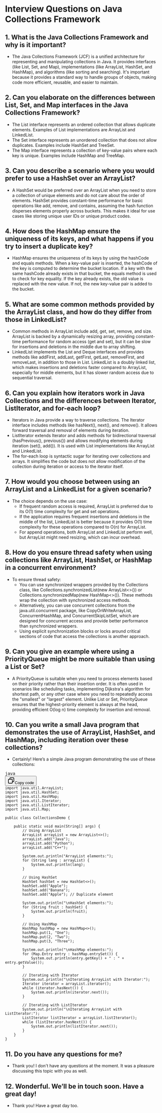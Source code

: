 # Interview Questions on Java Collections Framework

## 1. What is the Java Collections Framework and why is it important?

* The Java Collections Framework (JCF) is a unified architecture for representing and manipulating collections in Java. It provides interfaces (like List, Set, and Map), implementations (like ArrayList, HashSet, and HashMap), and algorithms (like sorting and searching). It's important because it provides a standard way to handle groups of objects, making code more efficient, reusable, and easier to maintain.

## 2. Can you elaborate on the differences between List, Set, and Map interfaces in the Java Collections Framework?

* The List interface represents an ordered collection that allows duplicate elements. Examples of List implementations are ArrayList and LinkedList.
* The Set interface represents an unordered collection that does not allow duplicates. Examples include HashSet and TreeSet.
* The Map interface represents a collection of key-value pairs where each key is unique. Examples include HashMap and TreeMap.

## 3. Can you describe a scenario where you would prefer to use a HashSet over an ArrayList?

* A HashSet would be preferred over an ArrayList when you need to store a collection of unique elements and do not care about the order of elements. HashSet provides constant-time performance for basic operations like add, remove, and contains, assuming the hash function disperses elements properly across buckets. This makes it ideal for use cases like storing unique user IDs or unique product codes.

## 4. How does the HashMap ensure the uniqueness of its keys, and what happens if you try to insert a duplicate key?

* HashMap ensures the uniqueness of its keys by using the hashCode and equals methods. When a key-value pair is inserted, the hashCode of the key is computed to determine the bucket location. If a key with the same hashCode already exists in that bucket, the equals method is used to check for key equality. If the key already exists, the old value is replaced with the new value. If not, the new key-value pair is added to the bucket.

## 5. What are some common methods provided by the ArrayList class, and how do they differ from those in LinkedList?

* Common methods in ArrayList include add, get, set, remove, and size. ArrayList is backed by a dynamically resizing array, providing constant-time performance for random access (get and set), but it can be slow for insertions and deletions in the middle due to array shifting.
* LinkedList implements the List and Deque interfaces and provides methods like addFirst, addLast, getFirst, getLast, removeFirst, and removeLast, in addition to those in List. LinkedList is a doubly linked list, which makes insertions and deletions faster compared to ArrayList, especially for middle elements, but it has slower random access due to sequential traversal.

## 6. Can you explain how iterators work in Java Collections and the differences between Iterator, ListIterator, and for-each loop?

* Iterators in Java provide a way to traverse collections. The Iterator interface includes methods like hasNext(), next(), and remove(). It allows forward traversal and removal of elements during iteration.
* ListIterator extends Iterator and adds methods for bidirectional traversal (hasPrevious(), previous()) and allows modifying elements during iteration (set(), add()). It is used with List implementations like ArrayList and LinkedList.
* The for-each loop is syntactic sugar for iterating over collections and arrays. It simplifies the code but does not allow modification of the collection during iteration or access to the iterator itself.

## 7. How would you choose between using an ArrayList and a LinkedList for a given scenario?

* The choice depends on the use case:
  * If frequent random access is required, ArrayList is preferred due to its O(1) time complexity for get and set operations.
  * If the application requires frequent insertions and deletions in the middle of the list, LinkedList is better because it provides O(1) time complexity for these operations compared to O(n) for ArrayList.
  * For append operations, both ArrayList and LinkedList perform well, but ArrayList might need resizing, which can incur overhead.

## 8. How do you ensure thread safety when using collections like ArrayList, HashSet, or HashMap in a concurrent environment?

* To ensure thread safety:
  * You can use synchronized wrappers provided by the Collections class, like Collections.synchronizedList(new ArrayList<>()) or Collections.synchronizedMap(new HashMap<>()). These methods wrap the collection with synchronized access methods.
  * Alternatively, you can use concurrent collections from the java.util.concurrent package, like CopyOnWriteArrayList, ConcurrentHashMap, and ConcurrentSkipListSet, which are designed for concurrent access and provide better performance than synchronized wrappers.
  * Using explicit synchronization blocks or locks around critical sections of code that access the collections is another approach.

## 9. Can you give an example where using a PriorityQueue might be more suitable than using a List or Set?

* A PriorityQueue is suitable when you need to process elements based on their priority rather than their insertion order. It is often used in scenarios like scheduling tasks, implementing Dijkstra's algorithm for shortest path, or any other case where you need to repeatedly access the "smallest" or "largest" element. Unlike List or Set, PriorityQueue ensures that the highest-priority element is always at the head, providing efficient O(log n) time complexity for insertion and removal.

## 10. Can you write a small Java program that demonstrates the use of ArrayList, HashSet, and HashMap, including iteration over these collections?

* Certainly! Here’s a simple Java program demonstrating the use of these collections:

<pre><div class="dark bg-gray-950 rounded-md border-[0.5px] border-token-border-medium"><div class="flex items-center relative text-token-text-secondary bg-token-main-surface-secondary px-4 py-2 text-xs font-sans justify-between rounded-t-md"><span>java</span><div class="flex items-center"><span class="" data-state="closed"><button class="flex gap-1 items-center"><svg xmlns="http://www.w3.org/2000/svg" width="24" height="24" fill="none" viewBox="0 0 24 24" class="icon-sm"><path fill="currentColor" fill-rule="evenodd" d="M7 5a3 3 0 0 1 3-3h9a3 3 0 0 1 3 3v9a3 3 0 0 1-3 3h-2v2a3 3 0 0 1-3 3H5a3 3 0 0 1-3-3v-9a3 3 0 0 1 3-3h2zm2 2h5a3 3 0 0 1 3 3v5h2a1 1 0 0 0 1-1V5a1 1 0 0 0-1-1h-9a1 1 0 0 0-1 1zM5 9a1 1 0 0 0-1 1v9a1 1 0 0 0 1 1h9a1 1 0 0 0 1-1v-9a1 1 0 0 0-1-1z" clip-rule="evenodd"></path></svg>Copy code</button></span></div></div><div class="overflow-y-auto p-4 text-left undefined" dir="ltr"><code class="!whitespace-pre hljs language-java">import java.util.ArrayList;
import java.util.HashSet;
import java.util.HashMap;
import java.util.Iterator;
import java.util.ListIterator;
import java.util.Map;

public class CollectionsDemo {

    public static void main(String[] args) {
        // Using ArrayList
        ArrayList<String> arrayList = new ArrayList<>();
        arrayList.add("Java");
        arrayList.add("Python");
        arrayList.add("C++");

        System.out.println("ArrayList elements:");
        for (String lang : arrayList) {
            System.out.println(lang);
        }

        // Using HashSet
        HashSet<String> hashSet = new HashSet<>();
        hashSet.add("Apple");
        hashSet.add("Banana");
        hashSet.add("Apple"); // Duplicate element

        System.out.println("\nHashSet elements:");
        for (String fruit : hashSet) {
            System.out.println(fruit);
        }

        // Using HashMap
        HashMap<Integer, String> hashMap = new HashMap<>();
        hashMap.put(1, "One");
        hashMap.put(2, "Two");
        hashMap.put(3, "Three");

        System.out.println("\nHashMap elements:");
        for (Map.Entry<Integer, String> entry : hashMap.entrySet()) {
            System.out.println(entry.getKey() + " : " + entry.getValue());
        }

        // Iterating with Iterator
        System.out.println("\nIterating ArrayList with Iterator:");
        Iterator<String> iterator = arrayList.iterator();
        while (iterator.hasNext()) {
            System.out.println(iterator.next());
        }

        // Iterating with ListIterator
        System.out.println("\nIterating ArrayList with ListIterator:");
        ListIterator<String> listIterator = arrayList.listIterator();
        while (listIterator.hasNext()) {
            System.out.println(listIterator.next());
        }
    }
}
</code></div></div></pre>

## 11. Do you have any questions for me?

* Thank you! I don't have any questions at the moment. It was a pleasure discussing this topic with you as well.

## 12. Wonderful. We’ll be in touch soon. Have a great day!

* Thank you! Have a great day too.
